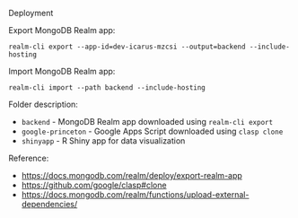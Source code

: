 Deployment

Export MongoDB Realm app:
```shell
realm-cli export --app-id=dev-icarus-mzcsi --output=backend --include-hosting
```
Import MongoDB Realm app:
```shell
realm-cli import --path backend --include-hosting
```

Folder description:
* `backend` - MongoDB Realm app downloaded using `realm-cli export`
* `google-princeton` - Google Apps Script downloaded using `clasp clone`
* `shinyapp` - R Shiny app for data visualization

Reference:
* https://docs.mongodb.com/realm/deploy/export-realm-app
* https://github.com/google/clasp#clone
* https://docs.mongodb.com/realm/functions/upload-external-dependencies/
